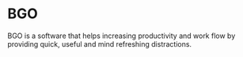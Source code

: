 # BGO
BGO is a software that helps increasing productivity and work flow by providing quick, useful and mind refreshing distractions.
